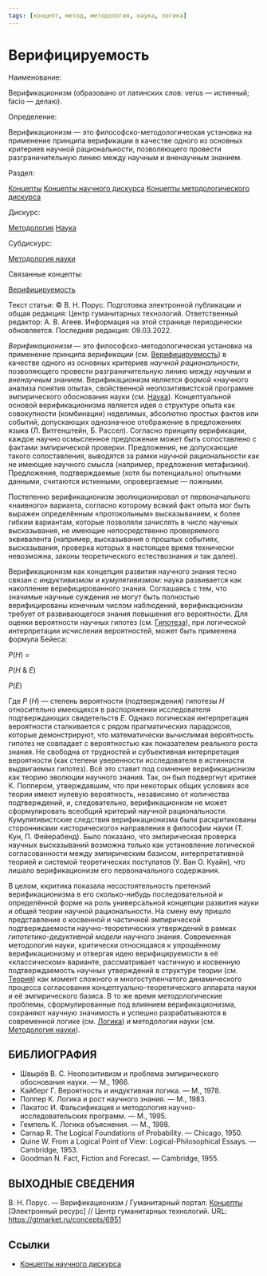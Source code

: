 ```yaml
---
tags: [концепт, метод, методология, наука, логика]
---
```

# Верифицируемость

Наименование:

Верификационизм (образовано от латинских слов: verus — истинный; facio — делаю).

Определение:

Верификационизм — это философско-методологическая установка на применение принципа верификации в качестве одного из основных критериев научной рациональности, позволяющего провести разграничительную линию между научным и вненаучным знанием.

Раздел:

[Концепты](https://gtmarket.ru/concepts/)  [Концепты научного дискурса](https://gtmarket.ru/concepts/scientific-concepts) [Концепты методологического дискурса](https://gtmarket.ru/concepts/methodological-concepts)

Дискурс:

[Методология](https://gtmarket.ru/concepts/6870) [Наука](https://gtmarket.ru/concepts/6860)

Субдискурс:

[Методология науки](https://gtmarket.ru/concepts/6872)

Связанные концепты:

[Верифицируемость](https://gtmarket.ru/concepts/6950)

Текст статьи: © В. Н. Порус. Подготовка электронной публикации и общая редакция: Центр гуманитарных технологий. Ответственный редактор: А. В. Агеев. Информация на этой странице периодически обновляется. Последняя редакция: 09.03.2022.

_Верификационизм_ — это философско-методологическая установка на применение принципа _верификации_ (см. [Верифицируемость](https://gtmarket.ru/concepts/6950)) в качестве одного из основных критериев _научной рациональности_, позволяющего провести разграничительную линию между _научным_ и _вненаучным_ знанием. Верификационизм является формой «научного анализа понятия опыта», свойственной неопозитивистской программе эмпирического обоснования науки (см. [Наука](https://gtmarket.ru/concepts/6860)). Концептуальной основой верификационизма является идея о структуре опыта как совокупности (комбинации) неделимых, абсолютно простых фактов или событий, допускающих однозначное отображение в предложениях языка (Л. Витгенштейн, Б. Рассел). Согласно принципу верификации, каждое научно осмысленное предложение может быть сопоставлено с фактами эмпирической проверки. Предложения, не допускающие такого сопоставления, выводятся за рамки научной рациональности как не имеющие научного смысла (например, предложения метафизики). Предложения, подтверждаемые (хотя бы потенциально) опытными данными, считаются истинными, опровергаемые — ложными.

Постепенно верификационизм эволюционировал от первоначального «наивного» варианта, согласно которому всякий факт опыта мог быть выражен определённым «протокольным» высказыванием, к более гибким вариантам, которые позволяли зачислять в число научных высказывания, не имеющие непосредственно проверяемого эквивалента (например, высказывания о прошлых событиях, высказывания, проверка которых в настоящее время технически невозможна, законы теоретического естествознания и так далее).

Верификационизм как концепция развития научного знания тесно связан с _индуктивизмом_ и _кумулятивизмом_: наука развивается как накопление верифицированного знания. Соглашаясь с тем, что значимые научные суждения не могут быть полностью верифицированы конечным числом наблюдений, верификационизм требует от развивающегося знания повышения его вероятности. Для оценки вероятности научных гипотез (см. [Гипотеза](https://gtmarket.ru/concepts/6990)), при логической интерпретации исчисления вероятностей, может быть применена формула Бейеса:

_P_(_Н_) =

_P_(_Н_ & _Е_)

_P_(_Е_)

Где _P_ (_Н_) — степень вероятности (подтверждения) гипотезы _Н_ относительно имеющихся в распоряжении исследователя подтверждающих свидетельств _Е_. Однако логическая интерпретация вероятности сталкивается с рядом прагматических парадоксов, которые демонстрируют, что математически вычислимая вероятность гипотез не совпадает с вероятностью как показателем реального роста знания. Не свободна от трудностей и субъективная интерпретация вероятности (как степени уверенности исследователя в истинности выдвигаемых гипотез). Всё это ставит под сомнение верификационизм как теорию эволюции научного знания. Так, он был подвергнут критике К. Поппером, утверждавшим, что при некоторых общих условиях все теории имеют нулевую вероятность, независимо от количества подтверждений, и, следовательно, верификационизм не может сформулировать всеобщий критерий научной рациональности. Кумулятивистские следствия верификационизма были раскритикованы сторонниками «исторического» направления в философии науки (Т. Кун, П. Фейерабенд). Было показано, что эмпирическая проверка научных высказываний возможна только как установление логической согласованности между эмпирическим базисом, интерпретативной теорией и системой теоретических постулатов (У. Ван О. Куайн), что лишало верификационизм его первоначального содержания.

В целом, ккритика показала несостоятельность претензий верификационизма в его сколько-нибудь последовательной и определённой форме на роль универсальной концепции развития науки и общей теории научной рациональности. На смену ему пришло представление о косвенной и частичной эмпирической подтверждаемости научно-теоретических утверждений в рамках _гипотетико-дедуктивной модели_ научного знания. Современная методология науки, критически относящаяся к упрощённому верификационизму и отвергая идею верифицируемости в её «классическом» варианте, рассматривает частичную и косвенную подтверждаемость научных утверждений в структуре теории (см. [Теория](https://gtmarket.ru/concepts/6945)) как момент сложного и многоступенчатого динамического процесса согласования концептуально-теоретического аппарата науки и её эмпирического базиса. В то же время методологические проблемы, сформулированные под влиянием верификационизма, сохраняют научную значимость и успешно разрабатываются в современной логике (см. [Логика](https://gtmarket.ru/concepts/6892)) и методологии науки (см. [Методология науки](https://gtmarket.ru/concepts/6872)).

## БИБЛИОГРАФИЯ

- Швырёв В. С. Неопозитивизм и проблема эмпирического обоснования науки. — М., 1966.
- Кайберг Г. Вероятность и индуктивная логика. — М., 1978.
- Поппер К. Логика и рост научного знания. — М., 1983.
- Лакатос И. Фальсификация и методология научно-исследовательских программ. — М., 1995.
- Гемпель К. Логика объяснения. — М., 1998.
- Carnap R. The Logical Foundations of Probability. — Chicago, 1950.
- Quine W. From a Logical Point of View: Logical-Philosophical Essays. — Cambridge, 1953.
- Goodman N. Fact, Fiction and Forecast. — Cambridge, 1955.

## ВЫХОДНЫЕ СВЕДЕНИЯ

В. Н. Порус. — Верификационизм / Гуманитарный портал: [Концепты](https://gtmarket.ru/concepts/) [Электронный ресурс] // Центр гуманитарных технологий. URL: <https://gtmarket.ru/concepts/6951>

## Ссылки

- [Концепты научного дискурса](Концепты%20научного%20дискурса.md)
